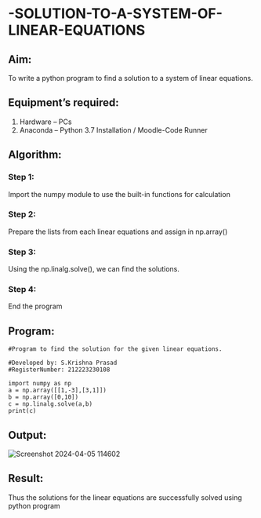 # -SOLUTION-TO-A-SYSTEM-OF-LINEAR-EQUATIONS
## Aim:
To write a python program to find a solution to a system of linear equations.
## Equipment’s required:
1. 	Hardware – PCs
2. 	Anaconda – Python 3.7 Installation / Moodle-Code Runner
## Algorithm:
### Step 1: 
Import the numpy module to use the built-in functions for calculation
### Step 2: 
Prepare the lists from each linear equations and assign in np.array()
### Step 3: 
Using the np.linalg.solve(), we can find the solutions.
### Step 4: 
End the program
## Program:
```
#Program to find the solution for the given linear equations.

#Developed by: S.Krishna Prasad
#RegisterNumber: 212223230108
```
```
import numpy as np
a = np.array([[1,-3],[3,1]])
b = np.array([0,10])
c = np.linalg.solve(a,b)
print(c)
```

## Output:
![Screenshot 2024-04-05 114602](https://github.com/KrishnaPrasad148/-SOLUTION-TO-A-SYSTEM-OF-LINEAR-EQUATIONS/assets/147332763/e6c11d83-375d-4a66-9329-7bb6d5f35ed3)

## Result: 
Thus the solutions for the linear equations are successfully solved using python program

